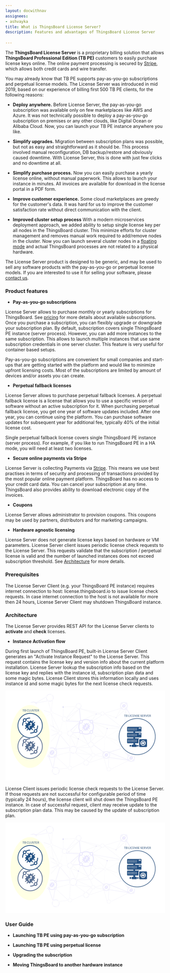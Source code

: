 ```yaml
---
layout: docwithnav
assignees:
- ashvayka
title: What is ThingsBoard License Server?
description: Features and advantages of ThingsBoard License Server

---
```


The **ThingsBoard License Server** is a proprietary billing solution that allows **ThingsBoard Professional Edition (TB PE)** customers to easily purchase license keys online.
The online payment processing is secured by [Stripe](https://stripe.com/), which allows both credit cards and wire transfer. 


You may already know that TB PE supports pay-as-you-go subscriptions and perpetual license models. 
The License Server was introduced in mid 2019, based on our experience of billing first 500 TB PE clients, for the following reasons:

 - **Deploy anywhere.** Before License Server, the pay-as-you-go subscription was available only on few marketplaces like AWS and Azure. 
  It was not technically possible to deploy a pay-as-you-go subscription on premises or any other clouds, like Digital Ocean or Alibaba Cloud.
  Now, you can launch your TB PE instance anywhere you like.
    
 - **Simplify upgrades.** Migration between subscription plans was possible, but not as easy and straightforward as it should be. 
 This process involved manual reconfiguration, DB backup/restore and obviously caused downtime.
 With License Server, this is done with just few clicks and no downtime at all.  
    
 - **Simplify purchase process.** Now you can easily purchase a yearly license online, without manual paperwork. 
 This allows to launch your instance in minutes. All invoices are available for download in the license portal in a PDF form.
 
 - **Improve customer experience.** Some cloud marketplaces are greedy for the customer's data. 
 It was hard for us to improve the customer satisfaction rate without direct communication with the client.
 
 - **Improved cluster setup process** With a modern microservices deployment approach, we added ability to setup single license key per all nodes in the ThingsBoard cluster. 
 This minimize efforts for cluster management and removes manual work required to add/remove nodes in the cluster. 
 Now you can launch several cluster nodes in a [floating mode](https://en.wikipedia.org/wiki/Floating_licensing) and actual ThingsBoard processes are not related to a physical hardware.
 
The License Server product is designed to be generic, and may be used to sell any software products with the pay-as-you-go or perpetual license models.
If you are interested to use it for selling your software, please [contact us](/docs/contact-us/).  
 
### Product features

 - **Pay-as-you-go subscriptions**
 
License Server allows to purchase monthly or yearly subscriptions for ThingsBoard. See [pricing](TODO) for more details about available subscriptions.
Once you purchase a subscription, you can flexibly upgrade or downgrade your subscription plan. By default, subscription covers single ThingsBoard PE instance (server process). 
However, you can add more instances to the same subscription. This allows to launch multiple instances that use same subscription credentials in one server cluster.
This feature is very useful for container based setups.

Pay-as-you-go subscriptions are convenient for small companies and start-ups that are getting started with the platform and would like to minimize upfront licensing costs. 
Most of the subscriptions are limited by amount of devices and/or assets you can create.

 - **Perpetual fallback licenses**  
 
License Server allows to purchase perpetual fallback licenses. 
A perpetual fallback license is a license that allows you to use a specific version of software without an active subscription for it. 
When purchasing perpetual fallback license, you get one year of software updates included. After one year, you can continue using the platform.
You can purchase software updates for subsequent year for additional fee, typically 40% of the initial license cost.

Single perpetual fallback license covers single ThingsBoard PE instance (server process). 
For example, if you like to run ThingsBoard PE in a HA mode, you will need at least two licenses.

 - **Secure online payments via Stripe**
 
License Server is collecting Payments via [Stripe](https://stripe.com/). 
This means we use best practises in terms of security and processing of transactions provided by the most popular online payment platform.
ThingsBoard has no access to your credit card data. You can cancel your subscription at any time. 
ThingsBoard also provides ability to download electronic copy of the invoices.   

 - **Coupons**
 
License Server allows administrator to provision coupons. This coupons may be used by partners, distributors and for marketing campaigns.

 - **Hardware agnostic licensing**
 
License Server does not generate license keys based on hardware or VM parameters. 
License Server client issues periodic license check requests to the License Server. 
This requests validate that the subscription / perpetual license is valid and the number of launched instances does not exceed subscription threshold.
See [Architecture](#architecture) for more details. 

### Prerequisites

The License Server Client (e.g. your ThingsBoard PE instance) requires internet connection to host: license.thingsboard.io to issue license check requests. 
In case internet connection to the host is not available for more then 24 hours, License Server Client may shutdown ThingsBoard instance.  

### Architecture  

The License Server provides REST API for the License Server clients to **activate** and **check** licenses.

- **Instance Activation flow**

During first launch of ThingsBoard PE, built-in License Server Client generates an "Activate Instance Request" to the License Server. 
This request contains the license key and version info about the current platform installation. 
License Server lookup the subscription info based on the license key and replies with the instance id, subscription plan data and some magic bytes.
License Client stores this information locally and uses instance id and some magic bytes for the next license check requests. 

![image](/images/license/licenseActivation.gif)

License Client issues periodic license check requests to the License Server.
If those requests are not successful for configurable period of time (typically 24 hours), the license client will shut down the ThingsBoard PE instance.
In case of successful request, client may receive update to the subscription plan data. This may be caused by the update of subscription plan.   

![image](/images/license/licenseCheck.gif)    

### User Guide

 - **Launching TB PE using pay-as-you-go subscription**
 
 - **Launching TB PE using perpetual license**  
 
 - **Upgrading the subscription**
 
 - **Moving ThingsBoard to another hardware instance** 


